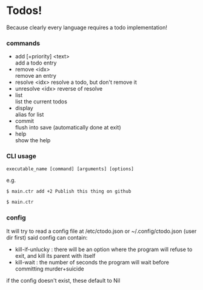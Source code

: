 # Todos!

Because clearly every language requires a todo implementation!

### commands

+ add [+priority] \<text\>  
	add a todo entry
+ remove \<idx\>            
	remove an entry
+ resolve \<idx\>
	resolve a todo, but don't remove it
+ unresolve \<idx\>
	reverse of resolve
+ list                    
	list the current todos
+ display                 
	alias for list
+ commit                  
	flush into save (automatically done at exit)
+ help                    
	show the help

### CLI usage

`executable_name [command] [arguments] [options]`

e.g.
```sh
$ main.ctr add +2 Publish this thing on github

$ main.ctr
```

### config

It will try to read a config file at /etc/ctodo.json or ~/.config/ctodo.json (user dir first)
said config can contain:

+ kill-if-unlucky : there will be an option where the program will refuse to exit, and kill its parent with itself
+ kill-wait : the number of seconds the program will wait before committing murder+suicide

if the config doesn't exist, these default to Nil
